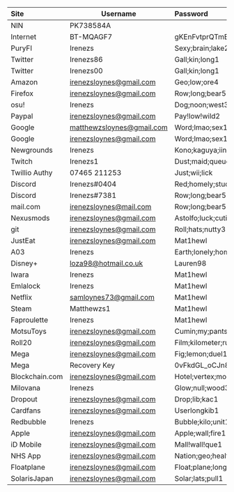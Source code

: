 Site|Username|Password
:---|---|:---
NIN|PK738584A|
Internet|BT-MQAGF7|gKEnFvtprQTmE6
PuryFI|Irenezs|Sexy;brain;lake2
Twitter|Irenezs86|Gall;kin;long1
Twitter|Irenezs00|Gall;kin;long1
Amazon|irenezsloynes@gmail.com|Geo;low;ore4
Firefox|irenezsloynes@gmail.com|Row;long;bear5
osu!|Irenezs|Dog;noon;west3
Paypal|irenezsloynes@gmail.com|Pay!low!wild2
Google|matthewzsloynes@gmail.com|Word;lmao;sex1
Google|irenezsloynes@gmail.com|Word;lmao;sex1
Newgrounds|Irenezs|Kono;kaguya;iino8
Twitch|Irenezs1|Dust;maid;queue
Twillio Authy|07465 211253|Just;wii;lick
Discord|Irenezs#0404|Red;homely;studio4
Discord|Irenezs#7381|Row;long;bear5
mail.com|irenezsloynes@mail.com|Row;long;bear5
Nexusmods|irenezsloynes@gmail.com|Astolfo;luck;cutie2
git|irenezsloynes@gmail.com|Roll;hats;nutty3
JustEat|irenezsloynes@gmail.com|Mat1hewl
A03|Irenezs|Earth;lonely;home2
Disney+|loza98@hotmail.co.uk|Lauren98
Iwara|Irenezs|Mat1hewl
Emlalock|Irenezs|Mat1hewl
Netflix|samloynes73@gmail.com|Mat1hewl
Steam|Matthewzs1|Mat1hewl
Faproulette|Irenezs|Mat1hewl
MotsuToys|irenezsloynes@gmail.com|Cumin;my;pants1
Roll20|irenezsloynes@gmail.com|Film;kilometer;run1
Mega|irenezsloynes@gmail.com|Fig;lemon;duel1
Mega|Recovery Key|0vFkdGL_oCJn8caHWAjVXQ
Blockchain.com|irenezsloynes@gmail.com|Hotel;vertex;money1
Milovana|Irenezs|Glow;null;wood3
Dropout|irenezsloynes@gmail.com|Drop;lib;kac1
Cardfans|irenezsloynes@gmail.com|Userlongkib1
Redbubble|Irenezs|Bubble;kilo;unit1
Apple|irenezsloynes@gmail.com|Apple;wall;fire1
iD Mobile|irenezsloynes@gmail.com|Mall!wall!que1
NHS App|irenezsloynes@gmail.com|Nation;geo;health1
Floatplane|irenezsloynes@gmail.com|Float;plane;long1
SolarisJapan|irenezsloynes@gmail.com|Solar;lats;pull1
